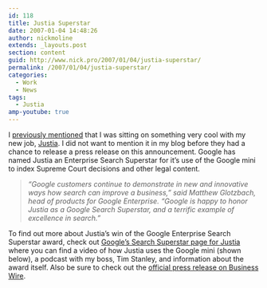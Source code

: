 ```yaml
---
id: 118
title: Justia Superstar
date: 2007-01-04 14:48:26
author: nickmoline
extends: _layouts.post
section: content
guid: http://www.nick.pro/2007/01/04/justia-superstar/
permalink: /2007/01/04/justia-superstar/
categories:
  - Work
  - News
tags:
  - Justia
amp-youtube: true
---
```

I [previously mentioned](/2006/12/19/california-here-i-come/ "Life Changes") that I was sitting on something very cool with my new job, <a target="_blank" href="http://www.justia.com/">Justia</a>. I did not want to mention it in my blog before they had a chance to release a press release on this announcement. Google has named Justia an Enterprise Search Superstar for it&#8217;s use of the Google mini to index Supreme Court decisions and other legal content.

<!--more-->

> _&#8220;Google customers continue to demonstrate in new and innovative ways how search can improve a business,&#8221; said Matthew Glotzbach, head of products for Google Enterprise. &#8220;Google is happy to honor Justia as a Google Search Superstar, and a terrific example of excellence in search.&#8221;_

To find out more about Justia&#8217;s win of the Google Enterprise Search Superstar award, check out [Google&#8217;s Search Superstar page for Justia](https://web.archive.org/web/20100417134115/http://www.google.com/enterprise/superstars/justia.html) where you can find a video of how Justia uses the Google mini (shown below), a podcast with my boss, Tim Stanley, and information about the award itself. Also be sure to check out the [official press release on Business Wire](https://www.businesswire.com/news/home/20070104005381/en/Justia-Receives-Google-Enterprise-Search-Superstar-Award).

<amp-youtube data-videoid="4vGjsy6c0gs" layout="responsive" width="480" height="360"></amp-youtube>
